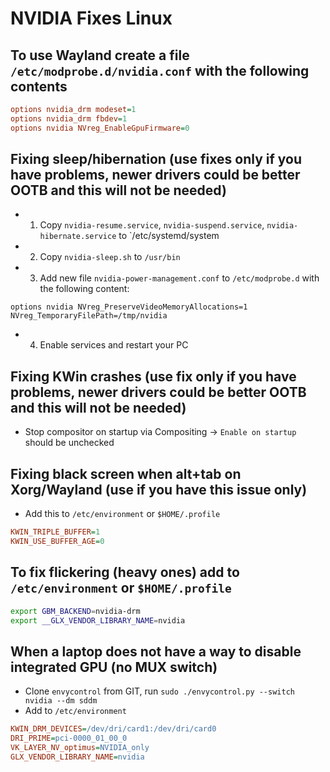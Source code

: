 # NVIDIA Fixes Linux

## To use Wayland create a file `/etc/modprobe.d/nvidia.conf` with the following contents
```ini
options nvidia_drm modeset=1
options nvidia_drm fbdev=1
options nvidia NVreg_EnableGpuFirmware=0
```

## Fixing sleep/hibernation (use fixes only if you have problems, newer drivers could be better OOTB and this will not be needed)

* 1. Copy `nvidia-resume.service`, `nvidia-suspend.service`, `nvidia-hibernate.service` to `/etc/systemd/system
* 2. Copy `nvidia-sleep.sh` to `/usr/bin`
* 3. Add new file `nvidia-power-management.conf` to `/etc/modprobe.d` with the following content:
```
options nvidia NVreg_PreserveVideoMemoryAllocations=1 NVreg_TemporaryFilePath=/tmp/nvidia
```
* 4. Enable services and restart your PC

## Fixing KWin crashes (use fix only if you have problems, newer drivers could be better OOTB and this will not be needed)
* Stop compositor on startup via Compositing -> `Enable on startup` should be unchecked

## Fixing black screen when alt+tab on Xorg/Wayland (use if you have this issue only)
* Add this to `/etc/environment` or `$HOME/.profile`

```ini
KWIN_TRIPLE_BUFFER=1
KWIN_USE_BUFFER_AGE=0
```

## To fix flickering (heavy ones) add to `/etc/environment` or `$HOME/.profile`
```bash
export GBM_BACKEND=nvidia-drm
export __GLX_VENDOR_LIBRARY_NAME=nvidia
```

## When a laptop does not have a way to disable integrated GPU (no MUX switch)
* Clone `envycontrol` from GIT, run `sudo ./envycontrol.py --switch nvidia --dm sddm`
* Add to `/etc/environment`
```ini
KWIN_DRM_DEVICES=/dev/dri/card1:/dev/dri/card0
DRI_PRIME=pci-0000_01_00_0
VK_LAYER_NV_optimus=NVIDIA_only
GLX_VENDOR_LIBRARY_NAME=nvidia
```